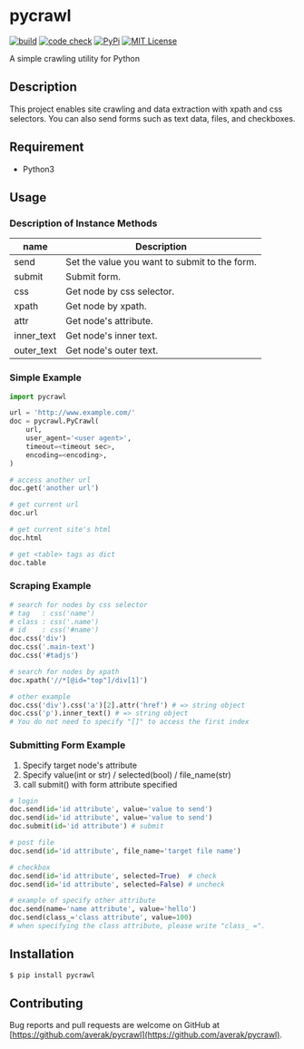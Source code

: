 # pycrawl

[![build](https://github.com/averak/pycrawl/workflows/build/badge.svg)](https://github.com/averak/pycrawl/actions)
[![code check](https://github.com/averak/pycrawl/workflows/code%20check/badge.svg)](https://github.com/averak/pycrawl/actions)
[![PyPi](https://badge.fury.io/py/pycrawl.svg)](https://pypi.python.org/pypi/pycrawl/)
[![MIT License](http://img.shields.io/badge/license-MIT-blue.svg?style=flat)](LICENSE)

A simple crawling utility for Python

## Description

This project enables site crawling and data extraction with xpath and css selectors.
You can also send forms such as text data, files, and checkboxes.

## Requirement

- Python3

## Usage

### Description of Instance Methods

| name       | Description                                   |
| ---------- | --------------------------------------------- |
| send       | Set the value you want to submit to the form. |
| submit     | Submit form.                                  |
| css        | Get node by css selector.                     |
| xpath      | Get node by xpath.                            |
| attr       | Get node's attribute.                         |
| inner_text | Get node's inner text.                        |
| outer_text | Get node's outer text.                        |

### Simple Example

```python
import pycrawl

url = 'http://www.example.com/'
doc = pycrawl.PyCrawl(
	url,
	user_agent='<user agent>',
	timeout=<timeout sec>,
	encoding=<encoding>,
)

# access another url
doc.get('another url')

# get current url
doc.url

# get current site's html
doc.html

# get <table> tags as dict
doc.table
```

### Scraping Example

```python
# search for nodes by css selector
# tag   : css('name')
# class : css('.name')
# id    : css('#name')
doc.css('div')
doc.css('.main-text')
doc.css('#tadjs')

# search for nodes by xpath
doc.xpath('//*[@id="top"]/div[1]')

# other example
doc.css('div').css('a')[2].attr('href') # => string object
doc.css('p').inner_text() # => string object
# You do not need to specify "[]" to access the first index
```

### Submitting Form Example

1. Specify target node's attribute
2. Specify value(int or str) / selected(bool) / file_name(str)
3. call submit() with form attribute specified

```python
# login
doc.send(id='id attribute', value='value to send')
doc.send(id='id attribute', value='value to send')
doc.submit(id='id attribute') # submit

# post file
doc.send(id='id attribute', file_name='target file name')

# checkbox
doc.send(id='id attribute', selected=True)  # check
doc.send(id='id attribute', selected=False) # uncheck

# example of specify other attribute
doc.send(name='name attribute', value='hello')
doc.send(class_='class attribute', value=100)
# when specifying the class attribute, please write "class_ =".
```

## Installation

```sh
$ pip install pycrawl
```

## Contributing

Bug reports and pull requests are welcome on GitHub at [https://github.com/averak/pycrawl](https://github.com/averak/pycrawl).
